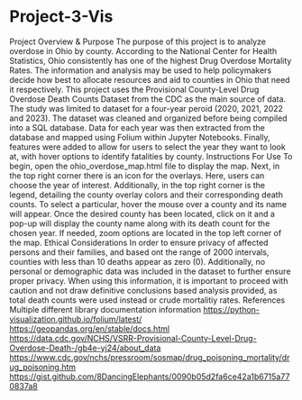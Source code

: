 # Project-3-Vis
Project Overview & Purpose
The purpose of this project is to analyze overdose in Ohio by county. According to the National Center for Health Statistics, Ohio consistently has one of the highest Drug Overdose Mortality Rates. The information and analysis may be used to help policymakers decide how best to allocate resources and aid to counties in Ohio that need it respectively.
	This project uses the Provisional County-Level Drug Overdose Death Counts Dataset from the CDC as the main source of data. The study was limited to dataset for a four-year peroid (2020, 2021, 2022 and 2023). The dataset was cleaned and organized before being compiled into a SQL database. Data for each year was then extracted from the database and mapped using Folium within Jupyter Notebooks. Finally, features were added to allow for users to select the year they want to look at, with hover options to identify fatalities by county.
 Instructions For Use
	To begin, open the ohio_overdose_map.html file to display the map. Next, in the top right corner there is an icon for the overlays. Here, users can choose the year of interest. Additionally, in the top right corner is the legend, detailing the county overlay colors and their corresponding death counts. To select a particular, hover the mouse over a county and its name will appear. Once the desired county has been located, click on it and a pop-up will display the county name along with its death count for the chosen year. If needed, zoom options are located in the top left corner of the map.
Ethical Considerations
	In order to ensure privacy of affected persons and their families, and based ont the range of 2000 intervals, counties with less than 10 deaths appear as zero (0). Additionally, no personal or demographic data was included in the dataset to further ensure proper privacy. When using this information, it is important to proceed with caution and not draw definitive conclusions based analysis provided, as total death counts were used instead or crude mortalitiy rates.
References
Multiple different library documentation information
https://python-visualization.github.io/folium/latest/
https://geopandas.org/en/stable/docs.html
https://data.cdc.gov/NCHS/VSRR-Provisional-County-Level-Drug-Overdose-Death-/gb4e-yj24/about_data
https://www.cdc.gov/nchs/pressroom/sosmap/drug_poisoning_mortality/drug_poisoning.htm
https://gist.github.com/8DancingElephants/0090b05d2fa6ce42a1b6715a770837a8
